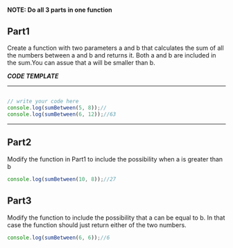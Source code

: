 #### NOTE: Do all 3 parts in one function

## Part1
Create a function with two parameters a and b that calculates the sum of all the numbers between a and b and returns it.
Both a and b are included in the sum.You can assue that a will be smaller than b.


***CODE TEMPLATE***
*********************
```js

// write your code here
console.log(sumBetween(5, 8));//
console.log(sumBetween(6, 12));//63
```
*********************
## Part2

Modify the function in Part1 to include the possibility when a is greater than b 

```js
console.log(sumBetween(10, 8));//27
```

## Part3
Modify the function to include the possibility that a can be equal to b. In that case the function should just return either of the two numbers.

```js
console.log(sumBetween(6, 6));//6
```
